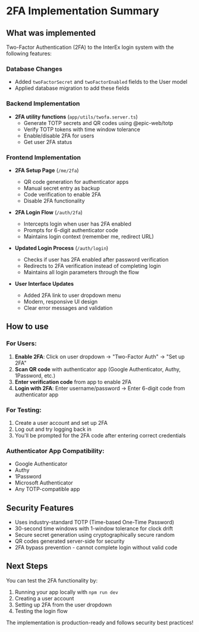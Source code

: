 # 2FA Implementation Summary

## What was implemented

Two-Factor Authentication (2FA) to the InterEx login system with the following features:

### Database Changes
- Added `twoFactorSecret` and `twoFactorEnabled` fields to the User model
- Applied database migration to add these fields

### Backend Implementation
- **2FA utility functions** (`app/utils/twofa.server.ts`)
  - Generate TOTP secrets and QR codes using @epic-web/totp
  - Verify TOTP tokens with time window tolerance
  - Enable/disable 2FA for users
  - Get user 2FA status

### Frontend Implementation
- **2FA Setup Page** (`/me/2fa`)
  - QR code generation for authenticator apps
  - Manual secret entry as backup
  - Code verification to enable 2FA
  - Disable 2FA functionality

- **2FA Login Flow** (`/auth/2fa`)
  - Intercepts login when user has 2FA enabled
  - Prompts for 6-digit authenticator code
  - Maintains login context (remember me, redirect URL)

- **Updated Login Process** (`/auth/login`)
  - Checks if user has 2FA enabled after password verification
  - Redirects to 2FA verification instead of completing login
  - Maintains all login parameters through the flow

- **User Interface Updates**
  - Added 2FA link to user dropdown menu
  - Modern, responsive UI design
  - Clear error messages and validation

## How to use

### For Users:
1. **Enable 2FA**: Click on user dropdown → "Two-Factor Auth" → "Set up 2FA"
2. **Scan QR code** with authenticator app (Google Authenticator, Authy, 1Password, etc.)
3. **Enter verification code** from app to enable 2FA
4. **Login with 2FA**: Enter username/password → Enter 6-digit code from authenticator app

### For Testing:
1. Create a user account and set up 2FA
2. Log out and try logging back in
3. You'll be prompted for the 2FA code after entering correct credentials

### Authenticator App Compatibility:
- Google Authenticator
- Authy  
- 1Password
- Microsoft Authenticator
- Any TOTP-compatible app

## Security Features
- Uses industry-standard TOTP (Time-based One-Time Password) 
- 30-second time windows with 1-window tolerance for clock drift
- Secure secret generation using cryptographically secure random
- QR codes generated server-side for security
- 2FA bypass prevention - cannot complete login without valid code

## Next Steps
You can test the 2FA functionality by:
1. Running your app locally with `npm run dev`
2. Creating a user account
3. Setting up 2FA from the user dropdown
4. Testing the login flow

The implementation is production-ready and follows security best practices!
